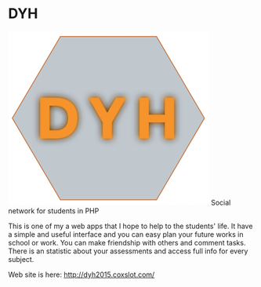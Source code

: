# DYH
![logo](css/logo.png?raw=true "DYH")
Social network for students in PHP

This is one of my a web apps that I hope to help to the students' life. It have a simple and useful interface and you can easy plan your future works in school or work. You can make friendship with others and comment tasks. There is an statistic about your assessments and access full info for every subject.

Web site is here: http://dyh2015.coxslot.com/
